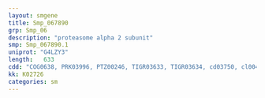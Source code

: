 ```yaml
---
layout: smgene
title: Smp_067890
grp: Smp_06
description: "proteasome alpha 2 subunit"
smp: Smp_067890.1
uniprot: "G4LZY3"
length:   633
cdd: "COG0638, PRK03996, PTZ00246, TIGR03633, TIGR03634, cd03750, cl00467, cl15349, pfam00227, smart00948"
kk: K02726
categories: sm
---
```

